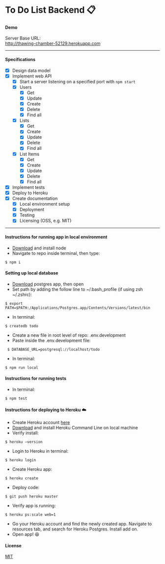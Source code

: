 # To Do List Backend 📋

#### Demo
Server Base URL:  
http://thawing-chamber-52129.herokuapp.com

---
#### Specifications

- [X] Design data model
- [X] Implement web API
  - [X] Start a server listening on a specified port with `npm start`
  - [X] Users
    - [X] Get
    - [X] Update
    - [X] Create
    - [X] Delete
    - [X] Find all
  - [X] Lists
    - [X] Get
    - [X] Create
    - [X] Update
    - [X] Delete
    - [X] Find all
  - [X] List Items
    - [X] Get
    - [X] Create
    - [X] Update
    - [X] Delete
    - [X] Find all
- [X] Implement tests
- [X] Deploy to Heroku
- [X] Create documentation
  - [X] Local environment setup
  - [X] Deployment
  - [X] Testing
  - [X] Licensing (OSS, e.g. MIT)

---
#### Instructions for running app in local environment
- [Download](https://nodejs.org/en/download/) and install node
- Navigate to repo inside terminal, then type:
```
$ npm i
```

#### Setting up local database

- [Download](http://postgresapp.com/) postgres app, then open
- Set path by adding the follow line to ~/.bash_profile (if using zsh ~/.zshrc):
```
$ export PATH=$PATH:/Applications/Postgres.app/Contents/Versions/latest/bin
```
- In terminal:
```
$ createdb todo
```

- Create a new file in root level of repo: .env.development
- Paste inside the .env.development file:

```
 $ DATABASE_URL=postgresql://localhost/todo
 ```

- In terminal:
```
$ npm run local
```

#### Instructions for running tests
- In terminal:
```
$ npm test
```

#### Instructions for deploying to Heroku ☁️
- Create Heroku account [here](https://signup.heroku.com/)
- [Download](https://devcenter.heroku.com/articles/heroku-command-line) and install Heroku Command Line on local machine
- Verify install:
```
$ heroku —version
```
- Login to Heroku in terminal:
```
$ heroku login
```
- Create Heroku app:
```
$ heroku create
```
- Deploy code:
```
$ git push heroku master
```
- Verify app is running:
```
$ heroku ps:scale web=1
```
- Go your Heroku account and find the newly created app. Navigate to resources tab, and search for Heroku Postgres. Install add on.
- Open app! 😆

#### License

[MIT](https://opensource.org/licenses/MIT)
